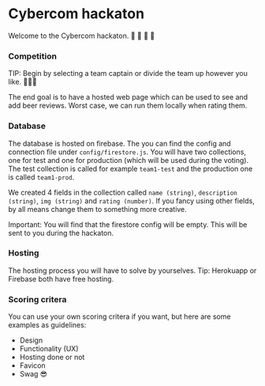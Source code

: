 # Cybercom hackaton

Welcome to the Cybercom hackaton. 🥳 🍻 🍺 🦖

### Competition

TIP: Begin by selecting a team captain or divide the team up however you like. 🧑🏽‍✈

The end goal is to have a hosted web page which can be used to see and add beer reviews.
Worst case, we can run them locally when rating them.

### Database

The database is hosted on firebase. The you can find the config and connection file under `config/firestore.js`. You will have two collections, one for test and one for production (which will be used during the voting). The test collection is called for example `team1-test` and the production one is called `team1-prod`.

We created 4 fields in the collection called `name (string)`, `description (string)`, `img (string)` and `rating (number)`. If you fancy using other fields, by all means change them to something more creative.

Important: You will find that the firestore config will be empty. This will be sent to you during the hackaton.

### Hosting

The hosting process you will have to solve by yourselves.
Tip: Herokuapp or Firebase both have free hosting.

### Scoring critera

You can use your own scoring critera if you want, but here are some examples as guidelines:

- Design
- Functionality (UX)
- Hosting done or not
- Favicon
- Swag 😎

